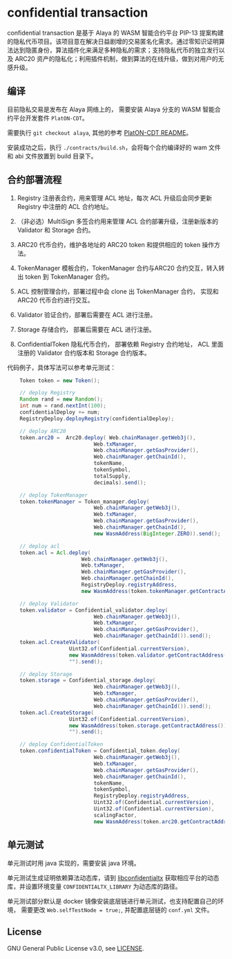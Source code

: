 
# confidential transaction

confidential transaction 是基于 Alaya 的 WASM 智能合约平台 PIP-13 提案构建的隐私代币项目。该项目意在解决日益剧增的交易匿名化需求。通过零知识证明算法达到隐匿身份，算法插件化来满足多种隐私的需求；支持隐私代币的独立发行以及 ARC20 资产的隐私化；利用插件机制，做到算法的在线升级，做到对用户的无感升级。

## 编译

目前隐私交易是发布在 Alaya 网络上的， 需要安装 Alaya 分支的 WASM 智能合约平台开发套件 `PlatON-CDT`。

需要执行 `git checkout alaya`, 其他的参考 [PlatON-CDT README](https://github.com/PlatONnetwork/PlatON-CDT/blob/feature/wasm/README_cn.md)。

安装成功之后，执行 `./contracts/build.sh`，会将每个合约编译好的 wam 文件 和 abi 文件放置到 build 目录下。

## 合约部署流程

1. Registry 注册表合约，用来管理 ACL 地址，每次 ACL 升级后会同步更新 Registry 中注册的 ACL 合约地址。

2. （非必选）MultiSign 多签合约用来管理 ACL 合约部署升级，注册新版本的 Validator 和 Storage 合约。

3. ARC20 代币合约，维护各地址的 ARC20 token 和提供相应的 token 操作方法。

4. TokenManager 模板合约，TokenManager 合约与ARC20 合约交互，转入转出 token 到 TokenManager 合约。

5. ACL 控制管理合约，部署过程中会 clone 出 TokenManager 合约， 实现和 ARC20 代币合约进行交互。

6. Validator 验证合约，部署后需要在 ACL 进行注册。

7. Storage 存储合约， 部署后需要在 ACL 进行注册。

8. ConfidentialToken 隐私代币合约， 部署依赖 Registry 合约地址， ACL 里面注册的 Validator 合约版本和 Storage 合约版本。

代码例子，具体写法可以参考单元测试：

```java
    Token token = new Token();

    // deploy Registry
    Random rand = new Random();
    int num = rand.nextInt(100);
    confidentialDeploy += num;
    RegistryDeploy.deployRegistry(confidentialDeploy);

    // deploy ARC20
    token.arc20 =  Arc20.deploy( Web.chainManager.getWeb3j(),
                            Web.txManager,
                            Web.chainManager.getGasProvider(),
                            Web.chainManager.getChainId(),
                            tokenName,
                            tokenSymbol,
                            totalSupply,
                            decimals).send();

    // deploy TokenManager
    token.tokenManager = Token_manager.deploy(
                            Web.chainManager.getWeb3j(),
                            Web.txManager,
                            Web.chainManager.getGasProvider(),
                            Web.chainManager.getChainId(),
                            new WasmAddress(BigInteger.ZERO)).send();

    // deploy acl
    token.acl = Acl.deploy(
                        Web.chainManager.getWeb3j(),
                        Web.txManager,
                        Web.chainManager.getGasProvider(),
                        Web.chainManager.getChainId(),
                        RegistryDeploy.registryAddress,
                        new WasmAddress(token.tokenManager.getContractAddress())).send();

    // deploy Validator
    token.validator = Confidential_validator.deploy(
                            Web.chainManager.getWeb3j(),
                            Web.txManager,
                            Web.chainManager.getGasProvider(),
                            Web.chainManager.getChainId()).send();
    token.acl.CreateValidator(
                    Uint32.of(Confidential.currentVersion),
                    new WasmAddress(token.validator.getContractAddress()),
                    "").send();

    // deploy Storage
    token.storage = Confidential_storage.deploy(
                            Web.chainManager.getWeb3j(),
                            Web.txManager,
                            Web.chainManager.getGasProvider(),
                            Web.chainManager.getChainId()).send();
    token.acl.CreateStorage(
                    Uint32.of(Confidential.currentVersion),
                    new WasmAddress(token.storage.getContractAddress()),
                    "").send();

    // deploy ConfidentialToken
    token.confidentialToken = Confidential_token.deploy(
                            Web.chainManager.getWeb3j(),
                            Web.txManager,
                            Web.chainManager.getGasProvider(),
                            Web.chainManager.getChainId(),
                            tokenName,
                            tokenSymbol,
                            RegistryDeploy.registryAddress,
                            Uint32.of(Confidential.currentVersion),
                            Uint32.of(Confidential.currentVersion),
                            scalingFactor,
                            new WasmAddress(token.arc20.getContractAddress())).send();
```

## 单元测试

单元测试时用 java 实现的，需要安装 java 环境。

单元测试生成证明依赖算法动态库，请到 [libconfidentialtx](https://github.com/PlatONnetwork/libconfidentialtx/tree/java) 获取相应平台的动态库，并设置环境变量 `CONFIDENTIALTX_LIBRARY` 为动态库的路径。

单元测试部分默认是 docker 镜像安装底层链进行单元测试，也支持配置自己的环境， 需要更改 `Web.selfTestNode = true;`, 并配置底层链的 `conf.yml` 文件。

## License

GNU General Public License v3.0, see [LICENSE](https://github.com/PlatONnetwork/confidential-transaction/blob/master/LICENSE).